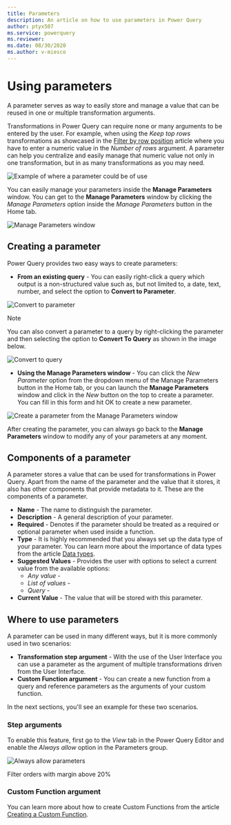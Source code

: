 ```yaml
---
title: Parameters
description: An article on how to use parameters in Power Query
author: ptyx507
ms.service: powerquery
ms.reviewer: 
ms.date: 08/30/2020
ms.author: v-miesco
---
```

# Using parameters

A parameter serves as way to easily store and manage a value that can be reused in one or multiple transformation arguments.

Transformations in Power Query can require none or many arguments to be entered by the user. 
For example, when using the *Keep top rows* transformations as showcased in the [Filter by row position](filter-row-position.md) article where you have to enter a numeric value in the *Number of rows* argument. A parameter can help you centralize and easily manage that numeric value not only in one transformation, but in as many transformations as you may need.

![Example of where a parameter could be of use](images/me-filter-row-position-keep-top-rows-window.png)

You can easily manage your parameters inside the **Manage Parameters** window. You can get to the **Manage Parameters** window by clicking the *Manage Parameters* option inside the *Manage Parameters* button in the Home tab.

![Manage Parameters window](images/me-parameters-manage-parameters.png)

## Creating a parameter

Power Query provides two easy ways to create parameters:

* **From an existing query** - You can easily right-click a query which output is a non-structured value such as, but not limited to, a date, text, number, and select the option to **Convert to Parameter**.
    
![Convert to parameter](images/me-parameters-convert-to-parameter.png)

>[!NOTE]
>You can also convert a parameter to a query by right-clicking the parameter and then selecting the option to **Convert To Query** as shown in the image below.
>
>![Convert to query](images/me-parameters-convert-to-query.png)

* **Using the Manage Parameters window** - You can click the *New Parameter* option from the dropdown menu of the Manage Parameters button in the Home tab, or you can launch the **Manage Parameters** window and click in the *New* button on the top to create a parameter. You can fill in this form and hit OK to create a new parameter.

![Create a parameter from the Manage Parameters window](images/me-parameters-create-parameter.png)

After creating the parameter, you can always go back to the **Manage Parameters** window to modify any of your parameters at any moment.

## Components of a parameter

A parameter stores a value that can be used for transformations in Power Query. Apart from the name of the parameter and the value that it stores, it also has other components that provide metadata to it. These are the components of a parameter.

* **Name** - The name to distinguish the parameter.
* **Description** - A general description of your parameter.
* **Required** - Denotes if the parameter should be treated as a required or optional parameter when used inside a function. 
* **Type** - It is highly recommended that you always set up the data type of your parameter. You can learn more about the importance of data types from the article [Data types](data-types.md).
* **Suggested Values** - Provides the user with options to select a current value from the available options:
    * *Any value* -
    * *List of values* - 
    * *Query* -
* **Current Value** - The value that will be stored with this parameter.

## Where to use parameters

A parameter can be used in many different ways, but it is more commonly used in two scenarios:
* **Transformation step argument** - With the use of the User Interface you can use a parameter as the argument of multiple transformations driven from the User Interface.
* **Custom Function argument** - You can create a new function from a query and reference parameters as the arguments of your custom function.

In the next sections, you'll see an example for these two scenarios.

### Step arguments

To enable this feature, first go to the *View* tab in the Power Query Editor and enable the *Always allow* option in the Parameters group.

![Always allow parameters](images/me-parameters-always-allow.png)

Filter orders with margin above 20%

### Custom Function argument

You can learn more about how to create Custom Functions from the article [Creating a Custom Function](custom-function.md).